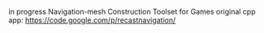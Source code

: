 in progress
Navigation-mesh Construction Toolset for Games
original cpp app:
https://code.google.com/p/recastnavigation/